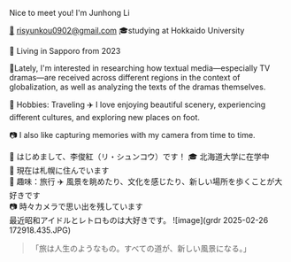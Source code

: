 Nice to meet you! I'm Junhong Li 

[📩](mailto:risyunkou0902@gmail.com) risyunkou0902@gmail.com
🎓studying at Hokkaido University

📍 Living in Sapporo from 2023

📖Lately, I'm interested in researching how textual media—especially TV dramas—are received across different regions in the context of globalization,
as well as analyzing the texts of the dramas themselves.

🌱 Hobbies: Traveling ✈️ I love enjoying beautiful scenery, experiencing different cultures, and exploring new places on foot.

📷 I also like capturing memories with my camera from time to time.


 👋 はじめまして、李俊紅（リ・シュンコウ）です！
🎓 北海道大学に在学中  
📍 現在は札幌に住んでいます  
🌱 趣味：旅行 ✈️ 風景を眺めたり、文化を感じたり、新しい場所を歩くことが大好きです  
📷 時々カメラで思い出を残しています  
最近昭和アイドルとレトロものは大好きです。
![image](grdr 2025-02-26 172918.435.JPG)
> 「旅は人生のようなもの。すべての道が、新しい風景になる。」
